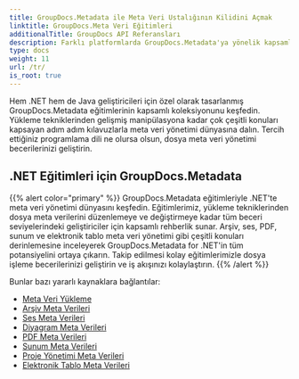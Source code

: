 ```yaml
---
title: GroupDocs.Metadata ile Meta Veri Ustalığının Kilidini Açmak
linktitle: GroupDocs.Meta Veri Eğitimleri
additionalTitle: GroupDocs API Referansları
description: Farklı platformlarda GroupDocs.Metadata'ya yönelik kapsamlı eğitimleri keşfedin. .NET ve Java'da meta veri yönetiminde zahmetsizce ustalaşın.
type: docs
weight: 11
url: /tr/
is_root: true
---
```


Hem .NET hem de Java geliştiricileri için özel olarak tasarlanmış GroupDocs.Metadata eğitimlerinin kapsamlı koleksiyonunu keşfedin. Yükleme tekniklerinden gelişmiş manipülasyona kadar çok çeşitli konuları kapsayan adım adım kılavuzlarla meta veri yönetimi dünyasına dalın. Tercih ettiğiniz programlama dili ne olursa olsun, dosya meta veri yönetimi becerilerinizi geliştirin.

## .NET Eğitimleri için GroupDocs.Metadata
{{% alert color="primary" %}}
GroupDocs.Metadata eğitimleriyle .NET'te meta veri yönetimi dünyasını keşfedin. Eğitimlerimiz, yükleme tekniklerinden dosya meta verilerini düzenlemeye ve değiştirmeye kadar tüm beceri seviyelerindeki geliştiriciler için kapsamlı rehberlik sunar. Arşiv, ses, PDF, sunum ve elektronik tablo meta veri yönetimi gibi çeşitli konuları derinlemesine inceleyerek GroupDocs.Metadata for .NET'in tüm potansiyelini ortaya çıkarın. Takip edilmesi kolay eğitimlerimizle dosya işleme becerilerinizi geliştirin ve iş akışınızı kolaylaştırın.
{{% /alert %}}

Bunlar bazı yararlı kaynaklara bağlantılar:
 
- [Meta Veri Yükleme](./net/metadata-loading/)
- [Arşiv Meta Verileri](./net/archive-metadata/)
- [Ses Meta Verileri](./net/audio-metadata/)
- [Diyagram Meta Verileri](./net/diagram-metadata/)
- [PDF Meta Verileri](./net/pdf-metadata/)
- [Sunum Meta Verileri](./net/presentation-metadata/)
- [Proje Yönetimi Meta Verileri](./net/project-management-metadata/)
- [Elektronik Tablo Meta Verileri](./net/spreadsheet-metadata/)



